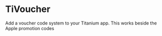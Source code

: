 # TiVoucher
Add a voucher code system to your Titanium app. This works beside the Apple promotion codes
